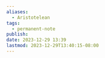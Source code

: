 ```yaml
---
aliases:
  - Aristotelean
tags:
  - permanent-note
publish: 
date: 2023-12-29 13:39
lastmod: 2023-12-29T13:40:15-08:00
---
```

